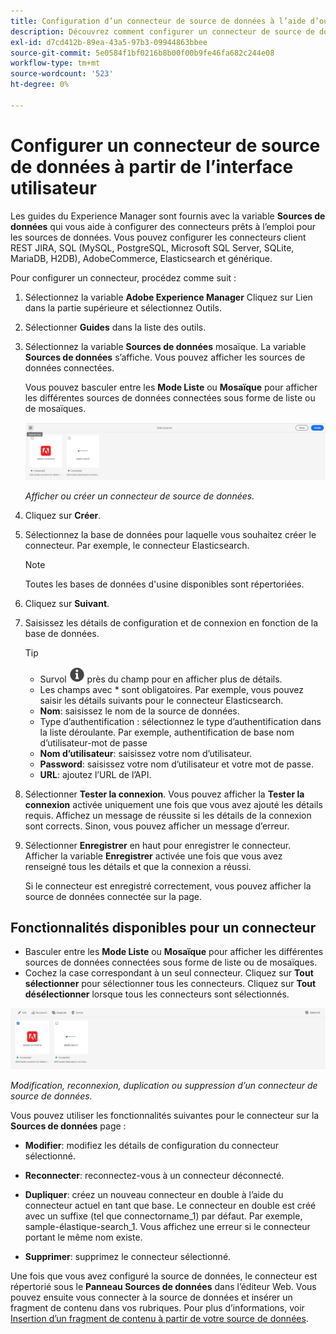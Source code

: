 ```yaml
---
title: Configuration d’un connecteur de source de données à l’aide d’outils
description: Découvrez comment configurer un connecteur de source de données à l’aide des outils.
exl-id: d7cd412b-89ea-43a5-97b3-09944863bbee
source-git-commit: 5e0584f1bf0216b8b00f00b9fe46fa682c244e08
workflow-type: tm+mt
source-wordcount: '523'
ht-degree: 0%

---
```


# Configurer un connecteur de source de données à partir de l’interface utilisateur

Les guides du Experience Manager sont fournis avec la variable **Sources de données** qui vous aide à configurer des connecteurs prêts à l’emploi pour les sources de données. Vous pouvez configurer les connecteurs client REST JIRA, SQL (MySQL, PostgreSQL, Microsoft SQL Server, SQLite, MariaDB, H2DB), AdobeCommerce, Elasticsearch et générique.

Pour configurer un connecteur, procédez comme suit :

1. Sélectionnez la variable **Adobe Experience Manager** Cliquez sur Lien dans la partie supérieure et sélectionnez Outils.
1. Sélectionner **Guides** dans la liste des outils.
1. Sélectionnez la variable **Sources de données** mosaïque. La variable **Sources de données** s’affiche. Vous pouvez afficher les sources de données connectées.

   Vous pouvez basculer entre les **Mode Liste** ou **Mosaïque** pour afficher les différentes sources de données connectées sous forme de liste ou de mosaïques.

   <img src="./assets/data-sources-create-window.png" alt= "sources de données répertoriées dans la page sources de données" width="800">

   *Afficher ou créer un connecteur de source de données.*
1. Cliquez sur **Créer**.
1. Sélectionnez la base de données pour laquelle vous souhaitez créer le connecteur. Par exemple, le connecteur Elasticsearch.
   >[!NOTE]
   >
   >Toutes les bases de données d&#39;usine disponibles sont répertoriées.

1. Cliquez sur **Suivant**.
1. Saisissez les détails de configuration et de connexion en fonction de la base de données.

   >[!TIP]
   >* Survol <img src="./assets/info-details.svg" alt= "icône info" width="25"> près du champ pour en afficher plus de détails.
   > * Les champs avec * sont obligatoires. Par exemple, vous pouvez saisir les détails suivants pour le connecteur Elasticsearch.

   * **Nom**: saisissez le nom de la source de données.
   * Type d’authentification : sélectionnez le type d’authentification dans la liste déroulante. Par exemple, authentification de base nom d’utilisateur-mot de passe
   * **Nom d’utilisateur**: saisissez votre nom d’utilisateur.
   * **Password**: saisissez votre nom d’utilisateur et votre mot de passe.
   * **URL**: ajoutez l’URL de l’API.

1. Sélectionner **Tester la connexion**. Vous pouvez afficher la **Tester la connexion** activée uniquement une fois que vous avez ajouté les détails requis. Affichez un message de réussite si les détails de la connexion sont corrects. Sinon, vous pouvez afficher un message d’erreur.



1. Sélectionner **Enregistrer** en haut pour enregistrer le connecteur.     Afficher la variable **Enregistrer** activée une fois que vous avez renseigné tous les détails et que la connexion a réussi.


   Si le connecteur est enregistré correctement, vous pouvez afficher la source de données connectée sur la page.

## Fonctionnalités disponibles pour un connecteur

* Basculer entre les **Mode Liste** ou **Mosaïque**  pour afficher les différentes sources de données connectées sous forme de liste ou de mosaïques.
* Cochez la case correspondant à un seul connecteur. Cliquez sur **Tout sélectionner** pour sélectionner tous les connecteurs. Cliquez sur **Tout désélectionner** lorsque tous les connecteurs sont sélectionnés.

<img src="./assets/data-sources-features.png" alt= "fonctions des sources de données sur la page sources de données" width="800">

*Modification, reconnexion, duplication ou suppression d’un connecteur de source de données.*

Vous pouvez utiliser les fonctionnalités suivantes pour le connecteur sur la **Sources de données** page :

* **Modifier**: modifiez les détails de configuration du connecteur sélectionné.

* **Reconnecter**: reconnectez-vous à un connecteur déconnecté.

* **Dupliquer**: créez un nouveau connecteur en double à l’aide du connecteur actuel en tant que base. Le connecteur en double est créé avec un suffixe (tel que connectorname_1) par défaut. Par exemple, sample-élastique-search_1.
Vous affichez une erreur si le connecteur portant le même nom existe.

* **Supprimer**: supprimez le connecteur sélectionné.


Une fois que vous avez configuré la source de données, le connecteur est répertorié sous le **Panneau Sources de données** dans l’éditeur Web. Vous pouvez ensuite vous connecter à la source de données et insérer un fragment de contenu dans vos rubriques. Pour plus d’informations, voir [Insertion d’un fragment de contenu à partir de votre source de données](../user-guide/web-editor-content-snippet.md).
